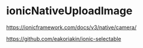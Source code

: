 # ionicNativeUploadImage

https://ionicframework.com/docs/v3/native/camera/

https://github.com/eakoriakin/ionic-selectable
